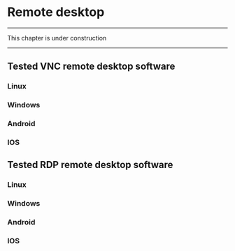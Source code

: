 # Remote desktop

---

This chapter is under construction

---


## Tested VNC remote desktop software

### Linux

### Windows

### Android

### IOS

## Tested RDP remote desktop software

### Linux

### Windows

### Android

### IOS